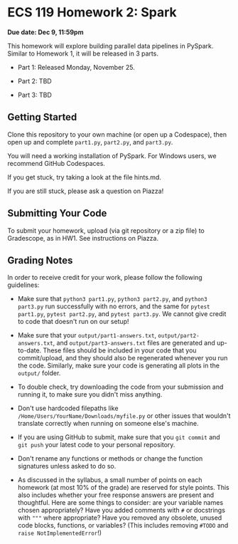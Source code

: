 # ECS 119 Homework 2: Spark

**Due date: Dec 9, 11:59pm**

This homework will explore building parallel data pipelines in PySpark.
Similar to Homework 1, it will be released in 3 parts.

- Part 1: Released Monday, November 25.

- Part 2: TBD

- Part 3: TBD

## Getting Started

Clone this repository to your own machine (or open up a Codespace),
then open up and complete `part1.py`, `part2.py`, and `part3.py`.

You will need a working installation of PySpark.
For Windows users, we recommend GitHub Codespaces.

If you get stuck, try taking a look at the file hints.md.

If you are still stuck, please ask a question on Piazza!

## Submitting Your Code

To submit your homework, upload (via git repository or a zip file) to Gradescope, as in HW1.
See instructions on Piazza.

## Grading Notes

In order to receive credit for your work, please follow the following guidelines:

- Make sure that `python3 part1.py`, `python3 part2.py`, and `python3 part3.py` run successfully with no errors, and the same for
`pytest part1.py`, `pytest part2.py`, and `pytest part3.py`.
We cannot give credit to code that doesn't run on our setup!

- Make sure that your `output/part1-answers.txt`, `output/part2-answers.txt`, and `output/part3-answers.txt` files are generated and up-to-date. These files should be included in your code that you commit/upload, and they should also be regenerated whenever you run the code.
Similarly, make sure your code is generating all plots in the `output/` folder.

- To double check, try downloading the code from your submission and running it, to make sure you didn't miss anything.

- Don't use hardcoded filepaths like `/Home/Users/YourName/Downloads/myfile.py` or other issues that wouldn't translate correctly when running on someone else's machine.

- If you are using GitHub to submit, make sure that you `git commit` and `git push` your latest code to your personal repository.

- Don't rename any functions or methods or change the function signatures unless asked to do so.

- As discussed in the syllabus, a small number of points on each homework (at most 10% of the grade) are reserved for style points.
This also includes whether your free response answers are present and thoughtful.
Here are some things to consider: are your variable names chosen appropriately? Have you added comments with `#` or docstrings with `"""` where appropriate? Have you removed any obsolete, unused code blocks, functions, or variables?
(This includes removing `#TODO` and `raise NotImplementedError`!)
